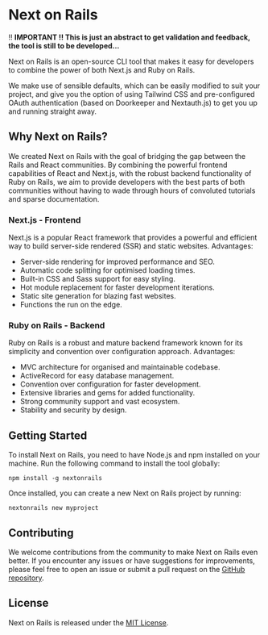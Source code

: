 # Next on Rails

!! **IMPORTANT !!
This is just an abstract to get validation and feedback, the tool is still to be developed…**

Next on Rails is an open-source CLI tool that makes it easy for developers to combine the power of both Next.js and Ruby on Rails.

We make use of sensible defaults, which can be easily modified to suit your project, and give you the option of using Tailwind CSS and pre-configured OAuth authentication (based on Doorkeeper and Nextauth.js) to get you up and running straight away.

## Why Next on Rails?

We created Next on Rails with the goal of bridging the gap between the Rails and React communities. By combining the powerful frontend capabilities of React and Next.js, with the robust backend functionality of Ruby on Rails, we aim to provide developers with the best parts of both communities without having to wade through hours of convoluted tutorials and sparse documentation.

### Next.js - Frontend

Next.js is a popular React framework that provides a powerful and efficient way to build server-side rendered (SSR) and static websites. Advantages:

- Server-side rendering for improved performance and SEO.
- Automatic code splitting for optimised loading times.
- Built-in CSS and Sass support for easy styling.
- Hot module replacement for faster development iterations.
- Static site generation for blazing fast websites.
- Functions the run on the edge.

### Ruby on Rails - Backend

Ruby on Rails is a robust and mature backend framework known for its simplicity and convention over configuration approach. Advantages:

- MVC architecture for organised and maintainable codebase.
- ActiveRecord for easy database management.
- Convention over configuration for faster development.
- Extensive libraries and gems for added functionality.
- Strong community support and vast ecosystem.
- Stability and security by design.

## Getting Started

To install Next on Rails, you need to have Node.js and npm installed on your machine. Run the following command to install the tool globally:

```
npm install -g nextonrails
```

Once installed, you can create a new Next on Rails project by running:

```
nextonrails new myproject
```

## Contributing

We welcome contributions from the community to make Next on Rails even better. If you encounter any issues or have suggestions for improvements, please feel free to open an issue or submit a pull request on the [GitHub repository](https://github.com/nextonrails/nextonrails).

## License

Next on Rails is released under the [MIT License](https://opensource.org/licenses/MIT).
